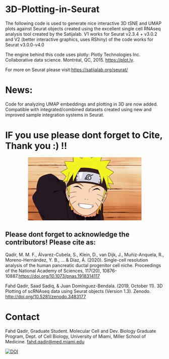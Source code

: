 # 3D-Plotting-in-Seurat

The following code is used to generate nice interactive 3D tSNE and UMAP plots against Seurat objects created using the excellent single cell RNAseq analysis tool created by the Satijalab. V1 works for Seurat v2.3.4 + v3.0.2 and V2 (better interactive graphics, uses RShiny) of the code works for Seurat v3.0.0-v4.0

The engine behind this code uses plotly:
Plotly Technologies Inc. Collaborative data science. Montréal, QC, 2015. https://plot.ly.

For more on Seurat please visit:https://satijalab.org/seurat/

# News:

Code for analyzing UMAP embeddings and plotting in 3D are now added. Compatible with integrated/combined datasets created using new and improved sample integration systems in Seurat.

# IF you use please dont forget to Cite, Thank you :) !!

<p align="center">
  <img width="360" height="200" src="https://github.com/Dragonmasterx87/Gifs/blob/main/naruto_thanks.gif">
</p>

## Please dont forget to acknowledge the contributors! Please cite as:

Qadir, M. M. F., Álvarez-Cubela, S., Klein, D., van Dijk, J., Muñiz-Anquela, R., Moreno-Hernández, Y. B., ... & Díaz, Á. (2020). Single-cell resolution analysis of the human pancreatic ductal progenitor cell niche. Proceedings of the National Academy of Sciences, 117(20), 10876-10887.https://doi.org/10.1073/pnas.1918314117

Fahd Qadir, Saad Sadiq, & Juan Domínguez-Bendala. (2019, October 11). 3D Plotting of scRNAseq data using Seurat objects (Version 1.3). Zenodo. http://doi.org/10.5281/zenodo.3483177

# Contact
Fahd Qadir, Graduate Student. Molecular Cell and Dev. Biology Graduate Program,
Dept. of Cell Biology, University of Miami, Miller School of Medicine.
fahd.qadir@med.miami.edu


[![DOI](https://zenodo.org/badge/186626439.svg)](https://zenodo.org/badge/latestdoi/186626439)
